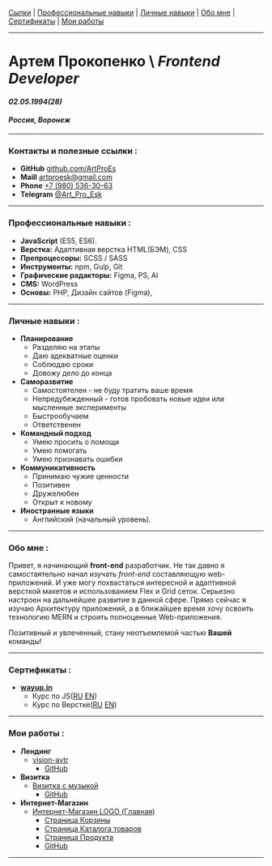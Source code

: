 [Сылки][lincs] | [Профессиональные навыки][ps] | [Личные навыки][ss] | [Обо мне][am] | [Cертификаты][certificate] | [Мои работы][portfolio]

---
# Артем Прокопенко \ _Frontend Developer_
#### _02.05.1994(28)_
#### _Россия, Воронеж_
___

### Контакты и полезные ссылки : 
[lincs]: #контакты-и-полезные-ссылки
- __GitHub__ [github.com/ArtProEs][git]
- __Maill__ [artproesk@gmail.com][mail]
- __Phone__ [+7 (980) 536-30-63][tel]
- __Telegram__ [@Art_Pro_Esk][telegram]
___

### Профессиональные навыки :
[ps]: #профессиональные-навыки-
- __JavaScript__ (ES5, ES6).
- __Верстка:__ Адаптивная верстка HTML(БЭМ),	CSS
- __Препроцессоры:__ SCSS / SASS
- __Инструменты:__ npm, Gulp, Git
- __Графические радакторы:__ Figma, PS, AI
- __CMS:__ WordPress
- __Основы:__ PHP, Дизайн сайтов (Figma),
___

### Личные навыки :
[ss]: #личные-навыки-
- __Планирование__
    + Разделяю на этапы
    + Даю адекватные оценки
    + Соблюдаю сроки
    + Довожу дело до конца
- __Саморазвитие__
    + Самостоятелен - не буду тратить ваше время
    + Непредубежденный - готов пробовать новые идеи или мысленные эксперименты
    + Быстрообучаем
    + Ответственен
- __Командный подход__
    + Умею просить о помощи
    + Умею помогать 
    + Умею признавать ошибки
- __Коммуникативность__
    + Принимаю чужие ценности
    + Позитивен
    + Дружелюбен
    + Открыт к новому
- __Иностранные языки__
    + Английский (начальный уровень).
___

### Обо мне :
[am]: #обо-мне-
Привет, я начинающий __front-end__ разработчик.
Не так давно я самостаятельно начал изучать _front-end_ составляющую web-приложений. И уже могу похвастаться интересной и адаптивной версткой макетов и использованием Flex и Grid сеток.
Серьезно настроен на дальнейшее развитие в данной сфере. Прямо сейчас я изучаю Архитектуру приложений,
а в ближайшее время хочу освоить технологию MERN и строить полноценные Web-приложения.

Позитивный и увлеченный, стану неотъемлемой частью __Вашей__ команды!
___

### Cертификаты :
[certificate]: #сертификаты-
- [__wayup.in__](https://my.wayup.in)
    - Курс по JS([RU][jsRu] [EN][jsEn])
    - Курс по Верстке([RU][verRu] [EN][verEn])
---

### Мои работы :
[portfolio]: #мои-работы-
- __Лендинг__
    + [vision-avtr][l1]
        - [GitHub][l1Git]
- __Визитка__ 
    + [Визитка с музыкой][с1]
        - [GitHub][с1Git]
- __Интернет-Магазин__ 
    + [Интернет-Магазин LOGO (Главная)][s1]
        - [Страница Корзины][s1.1]
        - [Страница Каталога товаров][s1.2]
        - [Страница Продукта][s1.3]
        - [GitHub][s1Git]
---
<!-- Ссылки профиля -->
[git]: https://github.com/ArtProEs
[mail]: mailto:artproesk@gmail.com
[tel]: tel:79805363063
[telegram]: https://t.me/Art_Pro_Esk

<!-- сертификаты -->
[verRu]: https://drive.google.com/file/d/1a0hH83TZixQpvRsXDdId4go_rTEmazCu/view?usp=sharing
[verEn]: https://drive.google.com/file/d/1Ur2rQ-l_IpGtBDAtFxHAcpsgvBEEILxR/view?usp=sharing
[jsRu]: https://drive.google.com/file/d/1kkG4Lg8eaA6XuLCmBnA71K0H7rLw2c_7/view?usp=sharing
[jsEn]: https://drive.google.com/file/d/1kkG4Lg8eaA6XuLCmBnA71K0H7rLw2c_7/view?usp=sharing
<!-- Ссылки на работы -->
<!-- music-wp -->
[с1]: http://host1846645.hostland.pro
[с1Git]: https://github.com/ArtProEs/music-wp
<!-- vision-avtr -->
[l1]: https://artproes.github.io/vision-avtr/
[l1Git]: https://github.com/ArtProEs/vision-avtr
<!-- Интернет магазин LOGO -->
[s1]: https://artproes.github.io/GitPage-shop/
[s1Git]: https://github.com/ArtProEs/shop
[s1.1]: https://artproes.github.io/GitPage-shop/card.html
[s1.2]: https://artproes.github.io/GitPage-shop/catalog.html
[s1.3]: https://artproes.github.io/GitPage-shop/product.html
